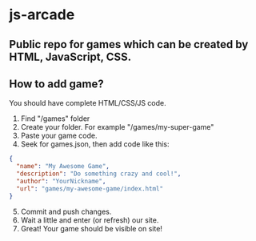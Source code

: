 # js-arcade
Public repo for games which can be created by HTML, JavaScript, CSS.
---
## How to add game?  
You should have complete HTML/CSS/JS code. 
1. Find "/games" folder
2. Create your folder. For example "/games/my-super-game"
3. Paste your game code.
4. Seek for games.json, then add code like this:
```json
{
  "name": "My Awesome Game",
  "description": "Do something crazy and cool!",
  "author": "YourNickname",
  "url": "games/my-awesome-game/index.html"
}
```
5. Commit and push changes.  
6. Wait a little and enter (or refresh) our site.
7. Great! Your game should be visible on site!